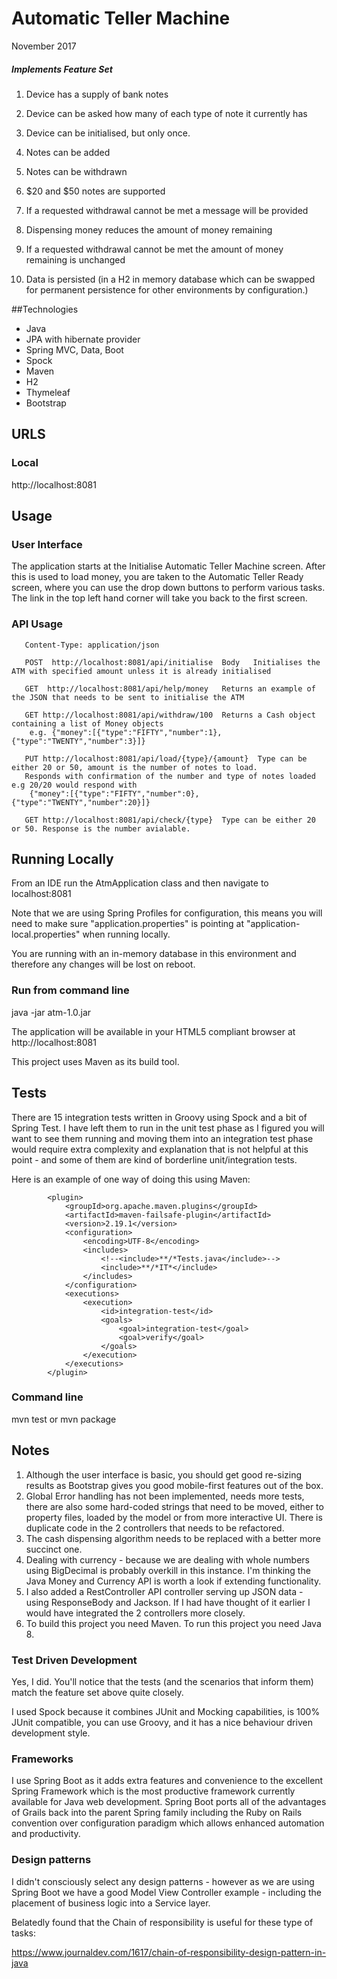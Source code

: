 
# Automatic Teller Machine

 November 2017

##### Implements Feature Set

1. Device has a supply of bank notes

2. Device can be asked how many of each type of note it currently has

3. Device can be initialised, but only once.

4. Notes can be added

5. Notes can be withdrawn

6. $20 and $50 notes are supported

7. If a requested withdrawal cannot be met a message will be provided

8. Dispensing money reduces the amount of money remaining

9. If a requested withdrawal cannot be met the amount of money remaining is unchanged

10. Data is persisted (in a H2 in memory database which can be swapped for permanent persistence for other environments
by configuration.)

##Technologies

- Java
- JPA with hibernate provider
- Spring MVC, Data, Boot
- Spock
- Maven
- H2
- Thymeleaf
- Bootstrap

## URLS

### Local

http://localhost:8081

## Usage

### User Interface

The application starts at the Initialise Automatic Teller Machine screen. After this is used to load money, 
you are taken to the Automatic Teller Ready screen, where you can use the drop down buttons to perform 
various tasks. The link in the top left hand corner will take you back to the first screen. 

### API Usage
	   
	   Content-Type: application/json
	   
	   POST  http://localhost:8081/api/initialise  Body   Initialises the ATM with specified amount unless it is already initialised
	   
	   GET  http://localhost:8081/api/help/money   Returns an example of the JSON that needs to be sent to initialise the ATM
	   
	   GET http://localhost:8081/api/withdraw/100  Returns a Cash object containing a list of Money objects
	    e.g. {"money":[{"type":"FIFTY","number":1},{"type":"TWENTY","number":3}]}
	   
	   PUT http://localhost:8081/api/load/{type}/{amount}  Type can be either 20 or 50, amount is the number of notes to load. 
	   Responds with confirmation of the number and type of notes loaded e.g 20/20 would respond with
	    {"money":[{"type":"FIFTY","number":0},{"type":"TWENTY","number":20}]}
	   
	   GET http://localhost:8081/api/check/{type}  Type can be either 20 or 50. Response is the number avialable.


## Running Locally

From an IDE run the AtmApplication class and then navigate to
localhost:8081 

Note that we are using Spring Profiles for configuration, this means
you will need to make sure "application.properties" is pointing at
"application-local.properties" when running locally.

You are running with an in-memory database in this environment and therefore any changes will be lost on reboot.

### Run from command line

java -jar atm-1.0.jar

The application will be available in your HTML5 compliant browser at http://localhost:8081

This project uses Maven as its build tool.

## Tests

There are 15 integration tests written in Groovy using Spock and a bit of Spring Test. I have left them to run in the
unit test phase as I figured you will want to see them running and moving them into an integration test phase would
require extra complexity and explanation that is not helpful at this point - and some of them are kind of borderline
unit/integration tests.

Here is an example of one way of doing this using Maven:

            <plugin>
                <groupId>org.apache.maven.plugins</groupId>
                <artifactId>maven-failsafe-plugin</artifactId>
                <version>2.19.1</version>
                <configuration>
                    <encoding>UTF-8</encoding>
                    <includes>
                        <!--<include>**/*Tests.java</include>-->
                        <include>**/*IT*</include>
                    </includes>
                </configuration>
                <executions>
                    <execution>
                        <id>integration-test</id>
                        <goals>
                            <goal>integration-test</goal>
                            <goal>verify</goal>
                        </goals>
                    </execution>
                </executions>
            </plugin>


### Command line

mvn test or mvn package


## Notes

1. Although the user interface is basic, you should get good re-sizing results as Bootstrap gives you good mobile-first
 features out of the box.
2. Global Error handling has not been implemented, needs more tests, there are also some hard-coded strings that need
 to be moved, either to property files, loaded by the model or from more interactive UI. There is duplicate code in 
 the 2 controllers that needs to be refactored.
3. The cash dispensing algorithm needs to be replaced with a better more succinct one.
4. Dealing with currency - because we are dealing with whole numbers using BigDecimal is probably overkill in this
 instance. I'm thinking the Java Money and Currency API is worth a look if extending functionality.
5. I also added a RestController API controller serving up JSON data - using ResponseBody 
and Jackson. If I had have thought of it earlier I would have integrated the 2 controllers more closely.
6. To build this project you need Maven. To run this project you need Java 8.

### Test Driven Development

Yes, I did. You'll notice that the tests (and the scenarios that inform them) match the feature set above quite closely.

I used Spock because it combines JUnit and Mocking capabilities, is 100% JUnit compatible, you can use Groovy, and
it has a nice behaviour driven development style.

### Frameworks

I use Spring Boot as it adds extra features and convenience to the excellent Spring Framework which is the most
productive framework currently available for Java web development.  Spring Boot ports all of the advantages of Grails
back into the parent Spring family including the Ruby on Rails convention over configuration paradigm which allows
enhanced automation and productivity.

### Design patterns

I didn't consciously select any design patterns - however as we are using Spring Boot we have a good Model View 
Controller example - including the placement of business logic into a Service layer.

Belatedly found that the Chain of responsibility is useful for these type of tasks:

https://www.journaldev.com/1617/chain-of-responsibility-design-pattern-in-java


 












